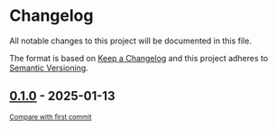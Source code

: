 # Changelog

All notable changes to this project will be documented in this file.

The format is based on [Keep a Changelog](http://keepachangelog.com/en/1.0.0/)
and this project adheres to [Semantic Versioning](http://semver.org/spec/v2.0.0.html).

<!-- insertion marker -->
## [0.1.0](https://github.com/tsypuk/aws-news/releases/tag/0.1.0) - 2025-01-13

<small>[Compare with first commit](https://github.com/tsypuk/aws-news/compare/974cfd2dd6d8a1184084cf5dc012c8ccad9bdbd4...0.1.0)</small>

